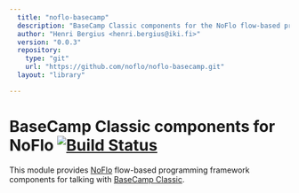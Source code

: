 ```yaml
---
  title: "noflo-basecamp"
  description: "BaseCamp Classic components for the NoFlo flow-based programming environment"
  author: "Henri Bergius <henri.bergius@iki.fi>"
  version: "0.0.3"
  repository: 
    type: "git"
    url: "https://github.com/noflo/noflo-basecamp.git"
  layout: "library"

---
```

BaseCamp Classic components for NoFlo [![Build Status](https://secure.travis-ci.org/noflo/noflo-basecamp.png?branch=master)](https://travis-ci.org/noflo/noflo-basecamp)
=====================================

This module provides [NoFlo](http://noflojs.org/) flow-based programming framework components for talking with [BaseCamp Classic](http://basecamp.com/classic).
